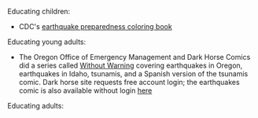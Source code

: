 Educating children: 

* CDC's [earthquake preparedness coloring book](https://www.cdc.gov/phpr/readywrigley/documents/13_241737_ready_wrigley_earthquakes_508.pdf)

Educating young adults: 

* The Oregon Office of Emergency Management and Dark Horse Comics did a series called [Without Warning](https://digital.darkhorse.com/series/566/without-warning) covering earthquakes in Oregon, earthquakes in Idaho, tsunamis, and a Spanish version of the tsunamis comic. Dark horse site requests free account login; the earthquakes comic is also available without login [here](http://www.oregon.gov/oem/Documents/WithoutWarningEarthquake_english.pdf)

Educating adults: 
